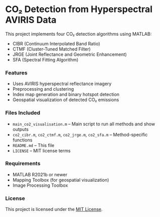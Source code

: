 # CO₂ Detection from Hyperspectral AVIRIS Data

This project implements four CO₂ detection algorithms using MATLAB:
- CIBR (Continuum Interpolated Band Ratio)
- CTMF (Cluster-Tuned Matched Filter)
- JRGE (Joint Reflectance and Geometric Enhancement)
- SFA (Spectral Fitting Algorithm)

### Features
- Uses AVIRIS hyperspectral reflectance imagery
- Preprocessing and clustering
- Index map generation and binary hotspot detection
- Geospatial visualization of detected CO₂ emissions

### Files Included
- `main_co2_visualisation.m` – Main script to run all methods and show outputs
- `co2_cibr.m`, `co2_ctmf.m`, `co2_jrge.m`, `co2_sfa.m` – Method-specific functions
- `README.md` – This file
- `LICENSE` – MIT license terms

### Requirements
- MATLAB R2021b or newer
- Mapping Toolbox (for geospatial visualization)
- Image Processing Toolbox

### License
This project is licensed under the [MIT License](LICENSE).
